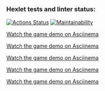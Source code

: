 ### Hexlet tests and linter status:
[![Actions Status](https://github.com/ogurtsovam/frontend-project-44/actions/workflows/hexlet-check.yml/badge.svg)](https://github.com/ogurtsovam/frontend-project-44/actions)
[![Maintainability](https://api.codeclimate.com/v1/badges/f153e70193044e8e9238/maintainability)](https://codeclimate.com/github/ogurtsovam/frontend-project-44/maintainability)

[Watch the game demo on Asciinema](https://asciinema.org/a/IYMPljL8kiGGicZxURmWHs1ER)

[Watch the game demo on Asciinema](https://asciinema.org/a/ZtaFdek7iJlLpU7n7qCD4AguK)

[Watch the game demo on Asciinema](https://asciinema.org/a/YGC5YdZJMtW2JAIbAoEVhO951)

[Watch the game demo on Asciinema](https://asciinema.org/a/zuo41ssUojkewcPsK9M3D0x7h)

[Watch the game demo on Asciinema](https://asciinema.org/a/B744UrPTWOn5xbfJCiicb5Rew)
